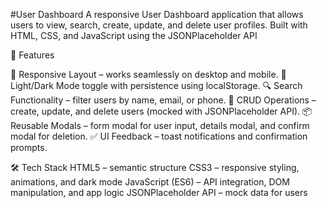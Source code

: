 #User Dashboard
A responsive User Dashboard application that allows users to view, search, create, update, and delete user profiles.
Built with HTML, CSS, and JavaScript using the JSONPlaceholder API

🚀 Features

📱 Responsive Layout – works seamlessly on desktop and mobile.
🎨 Light/Dark Mode toggle with persistence using localStorage.
🔍 Search Functionality – filter users by name, email, or phone.
📝 CRUD Operations – create, update, and delete users (mocked with JSONPlaceholder API).
📦 Reusable Modals – form modal for user input, details modal, and confirm modal for deletion.
✅ UI Feedback – toast notifications and confirmation prompts.

🛠️ Tech Stack
HTML5 – semantic structure
CSS3 – responsive styling, animations, and dark mode
JavaScript (ES6) – API integration, DOM manipulation, and app logic
JSONPlaceholder API – mock data for users


